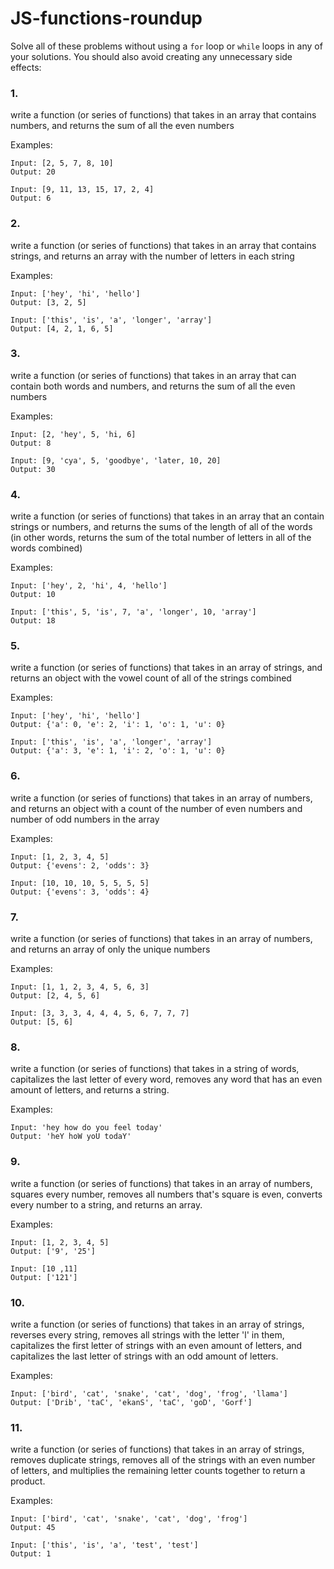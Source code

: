 # JS-functions-roundup

Solve all of these problems without using a `for` loop or `while` loops in any of your solutions. You should also avoid creating any unnecessary side effects:

### 1.

write a function (or series of functions) that takes in an array that contains numbers, and returns the sum of all the even numbers

Examples:

```
Input: [2, 5, 7, 8, 10]
Output: 20

Input: [9, 11, 13, 15, 17, 2, 4]
Output: 6
```

### 2.

write a function (or series of functions) that takes in an array that contains strings, and returns an array with the number of letters in each string

Examples:

```
Input: ['hey', 'hi', 'hello']
Output: [3, 2, 5]

Input: ['this', 'is', 'a', 'longer', 'array']
Output: [4, 2, 1, 6, 5]
```

### 3.

write a function (or series of functions) that takes in an array that can contain both words and numbers, and returns the sum of all the even numbers

Examples:

```
Input: [2, 'hey', 5, 'hi, 6]
Output: 8

Input: [9, 'cya', 5, 'goodbye', 'later, 10, 20]
Output: 30
```

### 4.

write a function (or series of functions) that takes in an array that an contain strings or numbers, and returns the sums of the length of all of the words (in other words, returns the sum of the total number of letters in all of the words combined)

Examples:

```
Input: ['hey', 2, 'hi', 4, 'hello']
Output: 10

Input: ['this', 5, 'is', 7, 'a', 'longer', 10, 'array']
Output: 18
```

### 5.

write a function (or series of functions) that takes in an array of strings, and returns an object with the vowel count of all of the strings combined

Examples:

```
Input: ['hey', 'hi', 'hello']
Output: {'a': 0, 'e': 2, 'i': 1, 'o': 1, 'u': 0}

Input: ['this', 'is', 'a', 'longer', 'array']
Output: {'a': 3, 'e': 1, 'i': 2, 'o': 1, 'u': 0}
```

### 6.

write a function (or series of functions) that takes in an array of numbers, and returns an object with a count of the number of even numbers and number of odd numbers in the array

Examples:

```
Input: [1, 2, 3, 4, 5]
Output: {'evens': 2, 'odds': 3}

Input: [10, 10, 10, 5, 5, 5, 5]
Output: {'evens': 3, 'odds': 4}
```

### 7.

write a function (or series of functions) that takes in an array of numbers, and returns an array of only the unique numbers

Examples:

```
Input: [1, 1, 2, 3, 4, 5, 6, 3]
Output: [2, 4, 5, 6]

Input: [3, 3, 3, 4, 4, 4, 5, 6, 7, 7, 7]
Output: [5, 6]
```

### 8.

write a function (or series of functions) that takes in a string of words, capitalizes the last letter of every word, removes any word that has an even amount of letters, and returns a string.

Examples:

```
Input: 'hey how do you feel today'
Output: 'heY hoW yoU todaY'
```

### 9.

write a function (or series of functions) that takes in an array of numbers, squares every number, removes all numbers that's square is even, converts every number to a string, and returns an array.

Examples:

```
Input: [1, 2, 3, 4, 5]
Output: ['9', '25']

Input: [10 ,11]
Output: ['121']
```

### 10.

write a function (or series of functions) that takes in an array of strings, reverses every string, removes all strings with the letter 'l' in them, capitalizes the first letter of strings with an even amount of letters, and capitalizes the last letter of strings with an odd amount of letters.

Examples:

```
Input: ['bird', 'cat', 'snake', 'cat', 'dog', 'frog', 'llama']
Output: ['Drib', 'taC', 'ekanS', 'taC', 'goD', 'Gorf']
```

### 11.

write a function (or series of functions) that takes in an array of strings, removes duplicate strings, removes all of the strings with an even number of letters, and multiplies the remaining letter counts together to return a product.

Examples:

```
Input: ['bird', 'cat', 'snake', 'cat', 'dog', 'frog']
Output: 45

Input: ['this', 'is', 'a', 'test', 'test']
Output: 1
```
